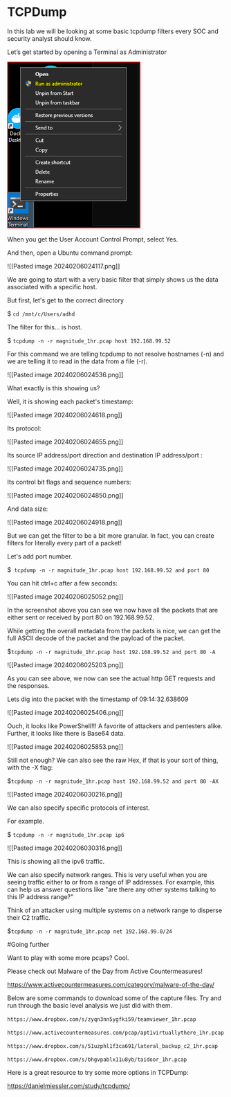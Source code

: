 # TCPDump

In this lab we will be looking at some basic tcpdump filters every SOC and security analyst should know.

Let’s get started by opening a Terminal as Administrator


![](01tcpdump/01.png)


When you get the User Account Control Prompt, select Yes.

And then, open a Ubuntu command prompt:

![[Pasted image 20240206024117.png]]

We are going to start with a very basic filter that simply shows us the data associated with a specific host.

But first, let's get to the correct directory

$ `cd /mnt/c/Users/adhd`

The filter for this...  is host.

$ `tcpdump -n -r magnitude_1hr.pcap host 192.168.99.52`

For this command we are telling tcpdump to not resolve hostnames (-n) and we are telling it to read in the data from a file (-r).

![[Pasted image 20240206024536.png]]

What exactly is this showing us?

Well, it is showing each packet's timestamp:

![[Pasted image 20240206024618.png]]

Its protocol:

![[Pasted image 20240206024655.png]]

Its source IP address/port direction and destination IP address/port :

![[Pasted image 20240206024735.png]]

Its control bit flags and sequence numbers:

![[Pasted image 20240206024850.png]]

And data size:


![[Pasted image 20240206024918.png]]


But we can get the filter to be a bit more granular.  In fact, you can create filters for literally every part of a packet!

Let's add port number.

$` tcpdump -n -r magnitude_1hr.pcap host 192.168.99.52 and port 80`

You can hit ctrl+c after a few seconds:

![[Pasted image 20240206025052.png]]

In the screenshot above you can see we now have all the packets that are either sent or received by port 80 on 192.168.99.52.

While getting the overall metadata from the packets is nice, we can get the full ASCII decode of the packet and the payload of the packet.

$`tcpdump -n -r magnitude_1hr.pcap host 192.168.99.52 and port 80 -A`

![[Pasted image 20240206025203.png]]

As you can see above, we now can see the actual http GET requests and the responses.  

Lets dig into the packet with the timestamp of 09:14:32.638609

![[Pasted image 20240206025406.png]]

Ouch, it looks like PowerShell!!!  A favorite of attackers and pentesters alike.  Further, it looks like there is Base64 data.

![[Pasted image 20240206025853.png]]


Still not enough?  We can also see the raw Hex, if that is your sort of thing, with the -X flag:

$`tcpdump -n -r magnitude_1hr.pcap host 192.168.99.52 and port 80 -AX`

![[Pasted image 20240206030216.png]]

We can also specify specific protocols of interest.

For example.

$ `tcpdump -n -r magnitude_1hr.pcap ip6`

![[Pasted image 20240206030316.png]]

This is showing all the ipv6 traffic.

We can also specify network ranges.  This is very useful when you are seeing traffic either to or from a range of IP addresses.  For example, this can help us answer questions like "are there any other systems talking to this IP address range?" 

Think of an attacker using multiple systems on a network range to disperse their C2 traffic.

$`tcpdump -n -r magnitude_1hr.pcap net 192.168.99.0/24`

#Going further

Want to play with some more pcaps?  Cool.

Please check out Malware of the Day from Active Countermeasures!

https://www.activecountermeasures.com/category/malware-of-the-day/

Below are some commands to download some of the capture files.  Try and run through the basic level analysis we just did with them.

`https://www.dropbox.com/s/zyqn3nn5ygfki59/teamviewer_1hr.pcap`


`https://www.activecountermeasures.com/pcap/apt1virtuallythere_1hr.pcap`

`https://www.dropbox.com/s/51uzphl1f3ca691/lateral_backup_c2_1hr.pcap`

`https://www.dropbox.com/s/bhgvpablx11u8yb/taidoor_1hr.pcap`


Here is a great resource to try some more options in TCPDump:

https://danielmiessler.com/study/tcpdump/
